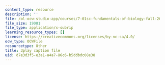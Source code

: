 ```yaml
---
content_type: resource
description: ''
file: /ol-ocw-studio-app/courses/7-01sc-fundamentals-of-biology-fall-2011/d7e3d3f5e3a1a4a786c6b5ddbdc08e38_3edzxv_mYZk.srt
file_size: 19081
file_type: application/x-subrip
learning_resource_types: []
license: https://creativecommons.org/licenses/by-nc-sa/4.0/
ocw_type: OCWFile
resourcetype: Other
title: 3play caption file
uid: d7e3d3f5-e3a1-a4a7-86c6-b5ddbdc08e38
---
```

